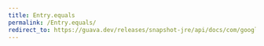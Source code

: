 ```yaml
---
title: Entry.equals
permalink: /Entry.equals/
redirect_to: https://guava.dev/releases/snapshot-jre/api/docs/com/google/common/collect/Multiset.Entry.html#equals-java.lang.Object-
---
```

